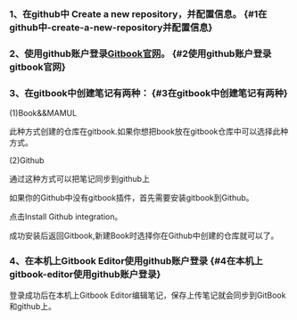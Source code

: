 ### 1、在github中 Create a new repository，并配置信息。 {#1在github中-create-a-new-repository并配置信息}

### 2、使用github账户登录[Gitbook官网](https://www.gitbook.com/)。 {#2使用github账户登录gitbook官网}

### 3、在gitbook中创建笔记有两种： {#3在gitbook中创建笔记有两种}

\(1\)Book&&MAMUL

此种方式创建的仓库在gitbook.如果你想把book放在gitbook仓库中可以选择此种方式。

\(2\)Github

通过这种方式可以把笔记同步到github上

如果你的Github中没有gitbook插件，首先需要安装gitbook到Github。

点击Install Github integration。

成功安装后返回Gitbook,新建Book时选择你在Github中创建的仓库就可以了。

### 4、在本机上Gitbook Editor使用github账户登录 {#4在本机上gitbook-editor使用github账户登录}

登录成功后在本机上Gitbook Editor编辑笔记，保存上传笔记就会同步到GitBook和github上。



